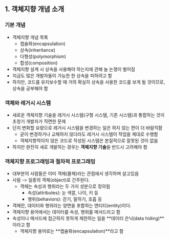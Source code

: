 ## 1. 객체지향 개념 소개
### 기본 개념
  - 객체지향 개념 목록
    - 캡슐화(encapsulation)
    - 상속(inheritance)
    - 다형성(polymorphism)
    - 합성(composition)
  - 객체지향 설계 시 상속을 사용해야 하는지에 관해 늘 논쟁이 벌어짐
  - 지금도 많은 개발자들이 가능한 한 상속을 피하려고 함
  - 하지만, 코드를 유지보수할 때 거의 확실히 상속을 사용한 코드를 보게 될 것이므로, 상속을 공부해야 함
  
### 객체와 레거시 시스템
  - 새로운 객체지향 기술을 레거시 시스템(구형 시스템, 기존 시스템)과 통합하는 것이 초창기 개발자가 직면한 문제
  - 단지 변화할 요량으로 레거시 시스템을 변경하는 일은 하지 않는 편이 더 바람직함
    - 굳이 변경하거나 교체하지 않더라도 레거시 시스템이 작업을 제대로 수행함
    - 객체지향적이지 않은 코드로 작성된 시스템은 본질적으로 잘못된 것이 없음
  - 하지만 완전히 새로 개발하는 경우는 **객체지향 기술**을 반드시 고려해야 함
  
### 객체지향 프로그래밍과 절차적 프로그래밍
  - 대부분의 사람들은 이미 객체(물체)라는 관점에서 생각하며 살고있음
  - 사람 -> 일종의 객체(object)로 간주된다.
    - 객체는 속성과 행위라는 두 가지 성분으로 정의됨
      - 속성(attributes): 눈 색깔, 나이, 키 등
      - 행위(behaviors): 걷기, 말하기, 호흡 등
  - 객체란, 데이터와 행위라는 양면을 포함하는 엔티티(entity)이다.
  - 객체지향 용어에서는 데이터를 속성, 행위를 메서드라고 함
  - 속성이나 메서드에 접근하지 못하게 제한하는 일을 **데이터 은닉(data hiding)**이라고 함
    - 객체지향 용어로는 **캡슐화(encapsulation)**라고 함
